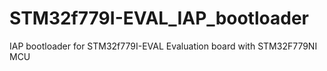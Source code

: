 # STM32f779I-EVAL_IAP_bootloader
IAP bootloader for STM32f779I-EVAL Evaluation board with STM32F779NI MCU

